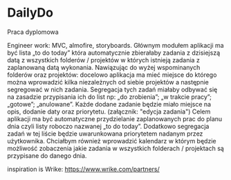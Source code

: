 # DailyDo
Praca dyplomowa

Engineer work: MVC, almofire, storyboards. Głównym modułem aplikacji ma być lista „to do today” która automatycznie zbierałaby zadania z dzisiejszą datą z wszystkich folderów / projektów w których istnieją zadania z zaplanowaną datą wykonania. Nawiązując do wyżej wspominanych folderów oraz projektów: docelowo aplikacja ma mieć miejsce do którego można wprowadzić kilka niezależnych od siebie projektów a następnie segregować w nich zadania. Segregacja tych zadań miałaby odbywać się na zasadzie przypisania ich do list np: „do zrobienia”; „w trakcie pracy”; „gotowe”; „anulowane”. Każde dodane zadanie będzie miało miejsce na opis, dodanie daty oraz priorytetu. (załącznik: "edycja zadania") Celem aplikacji ma być automatyczne przydzielanie zaplanowanych prac do planu dnia czyli listy roboczo nazwanej „to do today”. Dodatkowo segregacja zadań w tej liście będzie uwarunkowana priorytetem nadanym przez użytkownika. Chciałbym również wprowadzić kalendarz w którym będzie możliwość zobaczenia jakie zadania w wszystkich folderach / projektach są przypisane do danego dnia.

inspiration is Wrike: https://www.wrike.com/partners/ 

